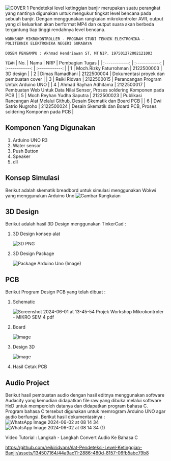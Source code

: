 ![COVER 1](https://github.com/reikiridvan/Alat-Pendeteksi-Level-Ketinggian-Banjir/assets/68179138/f28a062e-ba41-4179-8f87-3669a33f1ec7)
Pendeteksi level ketinggian banjir merupakan suatu perangkat yang nantinya digunakan untuk mengukur tingkat level bencana pada sebuah banjir. Dengan menggunakan rangkaian mikrokontroler AVR, output yang di keluarkan akan berformat MP4 dan output suara akan berbeda tergantung tiap tinggi rendahnya level bencana.

`WORKSHOP MIKROKONTROLLER - PROGRAM STUDI TEKNIK ELEKTRONIKA - POLITEKNIK ELEKTRONIKA NEGERI SURABAYA`

`DOSEN PENGAMPU : Akhmad Hendriawan ST, MT`
`NIP. 197501272002121003`

`TEAM`
| No.  | Nama  | NRP  | Pembagian Tugas  |
| :------------: | :------------: | :------------: | :------------: |
| 1  | Moch.Rizky Faturrohman  | 2122500003  | 3D design |
| 2  | Dimas Ramadhani | 2122500004  | Dokumentasi proyek dan pembuatan cover  |
| 3  |  Reiki Ridvan | 2122500015  |  Perancangan Program Untuk Arduino UNO |
| 4  |  Ahmad Rayhan Adhitama  |  2122500017 | Pembuatan Web Untuk Data Nilai Sensor, Proses soldering Komponen pada PCB |
| 5  |  Moch Reyhan Yudha Saputra | 2122500023  |  Publikasi Rancangan Alat Melalui Github, Desain Skematik dan Board PCB |
| 6  | Dwi Satrio Nugroho  |  2122500024 | Desain Skematik dan Board PCB, Proses soldering Komponen pada PCB |

## Komponen Yang Digunakan
1. Arduino UNO R3
2. Water sensor
3. Push Button
4. Speaker
5. dll


## Konsep Simulasi
Berikut adalah skematik breadbord untuk simulasi menggunakan Wokwi yang menggunakan Arduino Uno
![Gambar Rangkaian](https://github.com/reikiridvan/Alat-Pendeteksi-Level-Ketinggian-Banjir/assets/168399517/c6941daa-0f47-4ab3-b8f0-63d7dc820f36)

## 3D Design
Berikut adalah hasil 3D Design menggunakan TinkerCad :

1. 3D Design konsep alat
   
    ![3D PNG](https://github.com/reikiridvan/Alat-Pendeteksi-Level-Ketinggian-Banjir/assets/168399517/f4f3e932-139f-4a36-a8f4-e7678ca994f5)
   
2. 3D Design Package
   
   ![Package Arduino Uno (Image)](https://github.com/reikiridvan/Alat-Pendeteksi-Level-Ketinggian-Banjir/assets/168399517/6660ee80-e628-46a9-b375-c5d34ba228a8)

## PCB
Berikut Program Design PCB yang telah dibuat :

1. Schematic

   ![Screenshot 2024-06-01 at 13-45-54 Projek Workshop Mikrokontroler - MIKRO SEM 4 pdf](https://github.com/reikiridvan/Alat-Pendeteksi-Level-Ketinggian-Banjir/assets/168399517/e81f606b-a25d-4a9f-ab0b-812c4a2408cb)

2. Board

   ![image](https://github.com/reikiridvan/Alat-Pendeteksi-Level-Ketinggian-Banjir/assets/168399517/fdde5403-41cc-42a4-b613-b2f43a9454df)

3. Design 3D

   ![image](https://github.com/reikiridvan/Alat-Pendeteksi-Level-Ketinggian-Banjir/assets/168399517/0190db1c-7a44-452d-8bbd-456c053680f7)

4. Hasil Cetak PCB

   
## Audio Project
Berikut hasil pembuatan audio dengan hasil editnya menggunakan software Audacity yang kemudian didapatkan file raw yang dibuka melalui software HxD untuk memperoleh datanya dan didapatkan program bahasa C. Program bahasa C tersebut digunakan untuk memrogram Arduino UNO agar audio berfungsi. Berikut hasil dokumentasinya :
![WhatsApp Image 2024-06-02 at 08 14 34](https://github.com/reikiridvan/Alat-Pendeteksi-Level-Ketinggian-Banjir/assets/134507164/644f01c8-b334-415c-86fc-745844bdf75e)
![WhatsApp Image 2024-06-02 at 08 14 34 (1)](https://github.com/reikiridvan/Alat-Pendeteksi-Level-Ketinggian-Banjir/assets/134507164/0f8a6fea-1c4b-452f-a618-0d534d24592f)

Video Tutorial : Langkah - Langkah Convert Audio Ke Bahasa C

   https://github.com/reikiridvan/Alat-Pendeteksi-Level-Ketinggian-Banjir/assets/134507164/44a9ac11-2886-480d-8157-06fb5abc79b8







   

